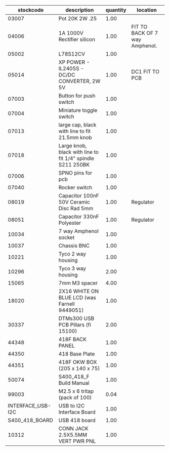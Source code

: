 |stockcode|description|quantity|location|
|---------|-----------|--------|--------|
|03007|Pot 20K 2W .25|1.00||
|04006|1A 1000V Rectifier silicon|1.00|FIT TO BACK OF 7 way Amphenol. |
|05002|L78S12CV|1.00||
|05014|XP POWER - IL2405S - DC/DC CONVERTER, 2W 5V|1.00|DC1 FIT TO PCB|
|07003|Button for push switch|1.00||
|07004|Miniature toggle switch|1.00||
|07013|large cap, black with line to fit 21.5mm knob|1.00||
|07018|Large knob, black with line to fit 1/4" spindle S211 250BK|1.00||
|07006|SPNO pins for pcb|1.00||
|07040|Rocker switch|1.00||
|08019|Capacitor 100nF 50V Ceramic Disc Rad 5mm|1.00|Regulator|
|08051|Capacitor 330nF Polyester|1.00|Regulator|
|10034|7 way Amphenol socket|1.00||
|10037|Chassis BNC|1.00||
|10221|Tyco 2 way housing|1.00||
|10296|Tyco 3 way housing|2.00||
|15065|7mm M3 spacer|4.00||
|18020|2X16 WHITE ON BLUE LCD (was Farnell 9449051)|1.00||
|30337|DTMs300 USB PCB Pillars (fi 15100)|2.00||
|44348|418F BACK PANEL|1.00||
|44350|418 Base Plate|1.00||
|44351|418F OKW BOX (205 x 140 x 75)|1.00||
|50074|S400_418_F Build Manual|1.00||
|99003|M2.5 x 6 tritap (pack of 100)|0.04||
|INTERFACE_USB-I2C|USB to I2C Interface Board|1.00||
|S400_418_BOARD|USB 418 board|1.00||
|10312|CONN JACK 2.5X5.5MM VERT PWR PNL|1.00||

